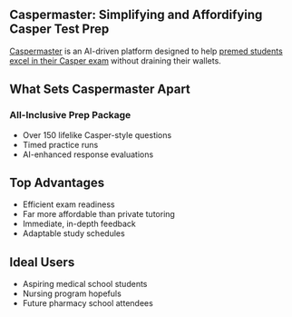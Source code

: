## Caspermaster: Simplifying and Affordifying Casper Test Prep

[Caspermaster](https://caspermaster.ai) is an AI-driven platform designed to help [premed students excel in their Casper exam](https://caspermaster.ai) without draining their wallets.

## What Sets Caspermaster Apart

### All-Inclusive Prep Package
- Over 150 lifelike Casper-style questions
- Timed practice runs
- AI-enhanced response evaluations

## Top Advantages
- Efficient exam readiness
- Far more affordable than private tutoring
- Immediate, in-depth feedback
- Adaptable study schedules

## Ideal Users
- Aspiring medical school students
- Nursing program hopefuls
- Future pharmacy school attendees

